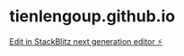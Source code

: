 # tienlengoup.github.io

[Edit in StackBlitz next generation editor ⚡️](https://stackblitz.com/~/github.com/TranGiaHung-B2014981/tienlengoup.github.io)
